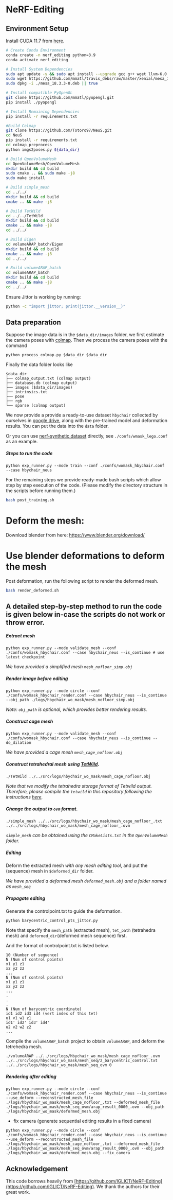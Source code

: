 # NeRF-Editing

## Environment Setup

Install CUDA 11.7 from [here](https://developer.nvidia.com/cuda-11-7-1-download-archive).

```bash
# Create Conda Environment
conda create -n nerf_editing python=3.9
conda activate nerf_editing

# Install System Dependencies
sudo apt update -y && sudo apt install --upgrade gcc g++ wget llvm-6.0 freeglut3 freeglut3-dev  libxi-dev libxmu-dev ffmpeg -y
sudo wget https://github.com/mmatl/travis_debs/raw/master/xenial/mesa_18.3.3-0.deb
sudo dpkg -i ./mesa_18.3.3-0.deb || true

# Install compatible PyOpenGL
git clone https://github.com/mmatl/pyopengl.git
pip install ./pyopengl

# Install Remaining Dependencies
pip install -r requirements.txt

#Build Colmap
git clone https://github.com/Totoro97/NeuS.git
cd NeuS
pip install -r requirements.txt 
cd colmap_preprocess
python imgs2poses.py ${data_dir}

# Build OpenVolumeMesh
cd OpenVolumeMesh/OpenVolumeMesh
mkdir build && cd build
sudo cmake .. && sudo make -j8
sudo make install

# Build simple_mesh
cd ../../
mkdir build && cd build
cmake .. && make -j8

# Build TetWild
cd ../../TetWild
mkdir build && cd build
cmake .. && make -j8
cd ../../

# Build Eigen
cd volumeARAP_batch/Eigen
mkdir build && cd build
cmake .. && make -j8
cd ../../

# Build volumeARAP_batch
cd volumeARAP_batch
mkdir build && cd build
cmake .. && make -j8
cd ../../
```

Ensure Jittor is working by running:
```bash
python -c "import jittor; print(jittor.__version__)"
```


## Data preparation

Suppose the image data is in the `$data_dir/images` folder, we first estimate the camera poses with [colmap](https://github.com/colmap/colmap). Then we process the camera poses with the command 
```
python process_colmap.py $data_dir $data_dir
```
Finally the data folder looks like
```
$data_dir
├── colmap_output.txt (colmap output)
├── database.db (colmap output)
├── images ($data_dir/images)
├── intrinsics.txt
├── pose
├── rgb
└── sparse (colmap output)
```

We now provide a provide a ready-to-use dataset `hbychair` collected by ourselves in [google drive](https://drive.google.com/drive/folders/1OdHHNxMk9t9cDTZHlMHLSb11tf9LYHtG?usp=sharing), along with the pre-trained model and deformation results. You can put the data into the `data` folder.

Or you can use [nerf-synthetic dataset](https://drive.google.com/drive/folders/128yBriW1IG_3NJ5Rp7APSTZsJqdJdfc1) directly, see `./confs/wmask_lego.conf` as an example.

##### Steps to run the code
```
python exp_runner.py --mode train --conf ./confs/womask_hbychair.conf --case hbychair_neus
```

For the remaining steps we provide ready-made bash scripts which allow step by step execution of the code. (Please modify the directory structure in the scripts before running them.)

```bash
bash post_training.sh
```

# Deform the mesh:  
Download blender from here: https://www.blender.org/download/
# Use blender deformations to deform the mesh

Post deformation, run the following script to render the deformed mesh.
```bash
bash render_deformed.sh
```


## A detailed step-by-step method to run the code is given below in-case the scripts do not work or throw error.
##### Extract mesh
 ```
python exp_runner.py --mode validate_mesh --conf ./confs/womask_hbychair.conf --case hbychair_neus --is_continue # use latest checkpoint
 ```
 *We have provided a simplified mesh `mesh_nofloor_simp.obj`*

##### Render image before editing
```
python exp_runner.py --mode circle --conf ./confs/womask_hbychair_render.conf --case hbychair_neus --is_continue  --obj_path ./logs/hbychair_wo_mask/mesh_nofloor_simp.obj
```

*Note: `obj_path` is optional, which provides better rendering results.*

##### Construct cage mesh
 ```
python exp_runner.py --mode validate_mesh --conf ./confs/womask_hbychair.conf --case hbychair_neus --is_continue --do_dilation
 ```
 *We have provided a cage mesh `mesh_cage_nofloor.obj`*

##### Construct tetrahedral mesh using [TetWild](https://github.com/Yixin-Hu/TetWild). 
```
./TetWild ../../src/logs/hbychair_wo_mask/mesh_cage_nofloor.obj
```
*Note that we modify the tetrahedra storage format of Tetwild output. Therefore, please compile the `tetwild` in this repository following the instructions [here](https://github.com/Yixin-Hu/TetWild).*

##### Change the output to `ovm` format.
```
./simple_mesh ../../src/logs/hbychair_wo_mask/mesh_cage_nofloor_.txt ../../src/logs/hbychair_wo_mask/mesh_cage_nofloor_.ovm
```
*`simple_mesh` can be obtained using the `CMakeLists.txt` in the `OpenVolumeMesh` folder.*

##### Editing
 Deform the extracted mesh *with any mesh editing tool*, and put the (sequence) mesh in `$deformed_dir` folder.
 
 *We have provided a deformed mesh `deformed_mesh.obj` and a folder named as `mesh_seq`*

##### Propagate editing
Generate the controlpoint.txt to guide the deformation.
```
python barycentric_control_pts_jittor.py
```
Note that specify the `mesh_path` (extracted mesh), `tet_path` (tetrahedra mesh) and `deformed_dir`(deformed mesh sequence) first.

And the format of controlpoint.txt is listed below.

```
10 (Number of sequence)
N (Num of control points)
x1 y1 z1
x2 y2 z2
...
N (Num of control points)
x1 y1 z1
x2 y2 z2
...
.
.
.
N (Num of barycentric coordinate)
id1 id2 id3 id4 (vert index of this tet)
u1 v1 w1 z1
id1' id2' id3' id4'
u2 v2 w2 z2
...
```
Compile the `volumeARAP_batch` project to obtain `volumeARAP`, and deform the tetrehedra mesh.
```
./volumeARAP ../../src/logs/hbychair_wo_mask/mesh_cage_nofloor_.ovm ../../src/logs/hbychair_wo_mask/mesh_seq/2_barycentric_control.txt ../../src/logs/hbychair_wo_mask/mesh_seq_ovm 0
```
##### Rendering after editing
```
python exp_runner.py --mode circle --conf ./confs/womask_hbychair_render.conf --case hbychair_neus --is_continue --use_deform --reconstructed_mesh_file ./logs/hbychair_wo_mask/mesh_cage_nofloor_.txt --deformed_mesh_file ./logs/hbychair_wo_mask/mesh_seq_ovm/arap_result_0000_.ovm --obj_path ./logs/hbychair_wo_mask/deformed_mesh.obj
```

* fix camera (generate sequential editing results in a fixed camera)
```
python exp_runner.py --mode circle --conf ./confs/womask_hbychair_render.conf --case hbychair_neus --is_continue --use_deform --reconstructed_mesh_file ./logs/hbychair_wo_mask/mesh_cage_nofloor_.txt --deformed_mesh_file ./logs/hbychair_wo_mask/mesh_seq_ovm/arap_result_0000_.ovm --obj_path ./logs/hbychair_wo_mask/deformed_mesh.obj --fix_camera
```

## Acknowledgement
This code borrows heavily from [https://github.com/IGLICT/NeRF-Editing](https://github.com/IGLICT/NeRF-Editing). We thank the authors for their great work.
